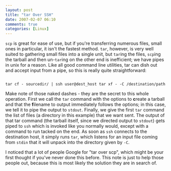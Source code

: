 ```yaml
---
layout: post
title: "tar Over SSH"
date: 2007-02-07 06:10
comments: true
categories: [Linux]
---
```

`scp` is great for ease of use, but if you're transferring numerous files, small ones in particular, it isn't the fastest method.  `tar`, however, is very well suited to gathering small files into a single unit, but `tar`ing the files, `scp`ing the tarball and then un-`tar`ing on the other end is inefficient; we have pipes in unix for a reason.  Like all good command line utilities, tar can dish out and accept input from a pipe, so this is really quite straightforward:

<code>
tar cf - sourcedir/ | ssh user@dest_host tar xf - -C /destination/path
</code>

Make note of those naked dashes - they are the secret to this whole operation.  First we call the `tar` command with the options to <b>c</b>reate a tarball and that the <b>f</b>ilename to output immediately follows the options; in this case, we tell it to pipe the output to `stdout`.  Finally, we give the first `tar` command the list of files (a directory in this example) that we want sent.  The output of that tar command (the tarball itself, since we directed output to `stdout`) gets piped to `ssh` which is invoked like you normally would, except with a command to run tacked on the end.  As soon as `ssh` connects to the destination host, it simply runs `tar`, which listens for an input file coming from `stdin` that it will unpack into the directory given by `-C`.

<addendum>
I noticed that a lot of people Google for "tar over scp", which might be your first thought if you've never done this before.  This note is just to help those people out, because this is most likely the solution they are in search of.
